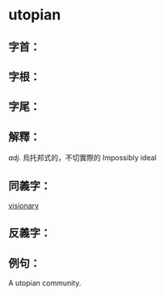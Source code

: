 # utopian


## 字首：

## 字根：

## 字尾：


## 解釋：
*adj.*
烏托邦式的，不切實際的
Impossibly ideal

## 同義字：
[visionary](/Vocabulary/V/visionary.md)

## 反義字：

## 例句：
A utopian community.

